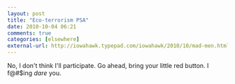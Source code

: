 ```yaml
---
layout: post  
title: "Eco-terrorism PSA"  
date: 2010-10-04 06:21  
comments: true  
categories: [elsewhere]
external-url: http://iowahawk.typepad.com/iowahawk/2010/10/mad-men.html  
---
```


No, I don't think I'll participate. Go ahead, bring your little red button. I f@#$ing _dare_ you.
